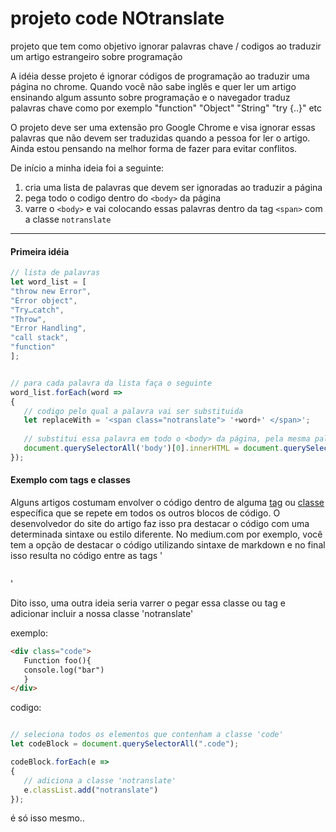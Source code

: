 # projeto code NOtranslate
projeto que tem como objetivo ignorar palavras chave / codigos ao traduzir um artigo estrangeiro sobre programação

A idéia desse projeto é ignorar códigos de programação ao traduzir uma página no chrome.
Quando você não sabe inglês e quer ler um artigo ensinando algum assunto sobre programação e o navegador traduz palavras chave como por exemplo "function" "Object" "String" "try {..}" etc

O projeto deve ser uma extensão pro Google Chrome e visa ignorar essas palavras que não devem ser traduzidas quando a pessoa for ler o artigo. Ainda estou pensando na melhor forma de fazer para evitar conflitos.

De início a minha ideia foi a seguinte:

1. cria uma lista de palavras que devem ser ignoradas ao traduzir a página
2. pega todo o codigo dentro do ```<body>``` da página
3. varre o ```<body>``` e vai colocando essas palavras dentro da tag ```<span>``` com a classe ```notranslate```

---


#### Primeira idéia

```javascript
// lista de palavras
let word_list = [
"throw new Error",
"Error object",
"Try…catch",
"Throw",
"Error Handling",
"call stack",
"function"
];


// para cada palavra da lista faça o seguinte
word_list.forEach(word =>
{
   // codigo pelo qual a palavra vai ser substituida
   let replaceWith = '<span class="notranslate"> '+word+' </span>';
   
   // substitui essa palavra em todo o <body> da página, pela mesma palavra só que dessa vez envolvida pela tag <span>
   document.querySelectorAll('body')[0].innerHTML = document.querySelectorAll('body')[0].innerHTML.split(word).join(replaceWith);
});

```


#### Exemplo com tags e classes

Alguns artigos costumam envolver o código dentro de alguma [tag](https://www.w3schools.com/tags/default.asp) ou [classe](https://www.w3schools.com/html/html_classes.asp) específica que se repete em todos os outros blocos de código. O desenvolvedor do site do artigo faz isso pra destacar o código com uma determinada sintaxe ou estilo diferente. No medium.com por exemplo, você tem a opção de destacar o código utilizando sintaxe de markdown e no final isso resulta no código entre as tags '<pre></pre>'

Dito isso, uma outra ideia seria varrer o <body> pegar essa classe ou tag e adicionar incluir a nossa classe 'notranslate'

exemplo:

```html
<div class="code">
   Function foo(){
   console.log("bar")
   }
</div>
```


codigo:
```javascript

// seleciona todos os elementos que contenham a classe 'code'
let codeBlock = document.querySelectorAll(".code");

codeBlock.forEach(e =>
{
   // adiciona a classe 'notranslate'
   e.classList.add("notranslate")
});
```


é só isso mesmo..
